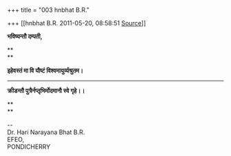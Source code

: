 +++
title = "003 hnbhat B.R."

+++
[[hnbhat B.R.	2011-05-20, 08:58:51 [Source](https://groups.google.com/g/bvparishat/c/2NuZisJf3pQ)]]



**भविष्यन्तौ दम्पती,**

**  
**

**इहेवस्तं मा वि यौष्टं विश्वमायुर्व्यश्रुतम।**

****

**क्रीडन्तौ पुत्रैर्नप्तृभिर्मोदमानौ स्वे गृहे।।**

**  
**

  
--  
Dr. Hari Narayana Bhat B.R.  
EFEO,  
PONDICHERRY  

